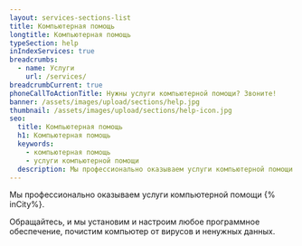```yaml
---
layout: services-sections-list
title: Компьютерная помощь
longtitle: Компьютерная помощь
typeSection: help
inIndexServices: true
breadcrumbs:
  - name: Услуги
    url: /services/
breadcrumbCurrent: true
phoneCallToActionTitle: Нужны услуги компьютерной помощи? Звоните!
banner: /assets/images/upload/sections/help.jpg
thumbnail: /assets/images/upload/sections/help-icon.jpg
seo:
  title: Компьютерная помощь
  h1: Компьютерная помощь
  keywords: 
    - компьютерная помощь
    - услуги компьютерной помощи
  description: Мы профессионально оказываем услуги компьютерной помощи для физических и юридических лиц. Обращайтесь, и мы установим и настроим любое программное обеспечение, почистим компьютер от вирусов и ненужных данных.
---
```

Мы профессионально оказываем услуги компьютерной помощи {% inCity%}.

Обращайтесь, и мы установим и настроим любое программное обеспечение, почистим компьютер от вирусов и ненужных данных.